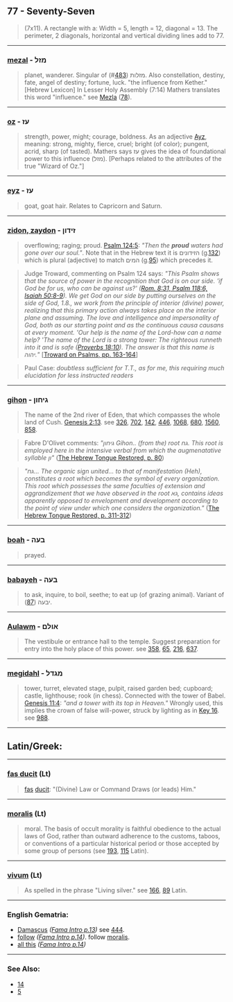 ## 77 - Seventy-Seven
> (7x11). A rectangle with a: Width = 5, length = 12, diagonal = 13. The perimeter, 2 diagonals, horizontal and vertical dividing lines add to 77.

---

### [mezal](/keys/MZL) - מזל
> planet, wanderer. Singular of מזלות (#[483](483)). Also constellation, destiny, fate, angel of destiny; fortune, luck. "the influence from Kether." [Hebrew Lexicon] In Lesser Holy Assembly (7:14) Mathers translates this word "influence." see [Mezla](/keys/MZLA) ([78](78)).

---

### [oz](/keys/OZ) - עז
> strength, power, might; courage, boldness. As an adjective [Ayz](/keys/OZ), meaning: strong, mighty, fierce, cruel; bright (of color); pungent, acrid, sharp (of tasted). Mathers says עז gives the idea of foundational power to this influence (מזל). [Perhaps related to the attributes of the true "Wizard of Oz."]

---

### [eyz](/keys/OZ) - עז
> goat, goat hair. Relates to Capricorn and Saturn.

---

### [zidon, zaydon](/keys/ZIDVN) - זידון
> overflowing; raging; proud. [Psalm 124:5](http://biblehub.com/psalms/124-5.htm): *"Then the **proud** waters had gone over our soul."*. Note that in the Hebrew text it is הזידונים (g.[132](132)) which is plural (adjective) to match המים (g.[95](95)) which precedes it.

> Judge Troward, commenting on Psalm 124 says: *"This Psalm shows that the source of power in the recognition that God is on our side. 'if God be for us, who can be against us?' ([Rom. 8:31, Psalm 118:6, Isaiah 50:8-9](https://www.biblegateway.com/passage/?search=Rom.+8%3A31%2CPs.118%3A6%2CIsa.50%3A8-9&version=KJV)). We get God on our side by putting ourselves on the side of God, 1.8., we work from the principle of interior (divine) power, realizing that this primary action always takes place on the interior plane and assuming. The love and intelligence and impersonality of God, both as our starting point and as the continuous causa causans at every moment. 'Our help is the name of the Lord-how can a name help? 'The name of the Lord is a strong tower: The righteous runneth into it and is safe ([Proverbs 18:10](http://biblehub.com/proverbs/18-10.htm)). The answer is that this name is יהוה."* [[Troward on Psalms, pp. 163-164](http://newthoughtlibrary.com/trowardThomas/psalms/psalms_294.htm)]

> Paul Case: *doubtless sufficient for T.T., as for me, this requiring much elucidation for less instructed readers*

---

### [gihon](/keys/GIChVN) - גיחון
> The name of the 2nd river of Eden, that which compasses the whole land of Cush. [Genesis 2:13](http://biblehub.com/genesis/2-13.htm). see [326](326), [702](702), [142](142), [446](446), [1068](1068), [680](680), [1560](1560), [858](858).

> Fabre D'Olivet comments: *"גיחון Gihon.. (from the) root גח. This root is employed here in the intensive verbal from which the augmenatative syllable ון"* ([The Hebrew Tongue Restored, p. 80](https://archive.org/stream/hebraictongueres00fabriala#page/80/mode/2up))

> *"גח... The organic sign united... to that of manifestation (Heh), constitutes a root which becomes the symbol of every organization. This root which possesses the same faculties of extension and aggrandizement that we have observed in the root גא, contains ideas apparently opposed to envelopment and development according to the point of view under which one considers the organization."* ([The Hebrew Tongue Restored, p. 311-312](https://archive.org/stream/hebraictongueres00fabriala#page/n332/mode/2up))

---

### [boah](/keys/BOH) - בעה
> prayed.

---

### [babayeh](/keys/BOH) - בעה
> to ask, inquire, to boil, seethe; to eat up (of grazing animal). Variant of יבעה ([87](87)).

---

### [Aulawm](/keys/AVLM) - אולם
> The vestibule or entrance hall to the temple. Suggest preparation for entry into the holy place of this power. see [358](358), [65](65), [216](216), [637](637).

---

### [megidahl](/keys/MGDL) - מגדל
> tower, turret, elevated stage, pulpit, raised garden bed; cupboard; castle, lighthouse; rook (in chess). Connected with the tower of Babel. [Genesis 11:4](http://biblehub.com/genesis/11-4.htm): *"and a tower with its top in Heaven."* Wrongly used, this implies the crown of false will-power, struck by lighting as in [Key 16](16). see [988](988).

---

## Latin/Greek:

---

### [fas ducit](/latin?word=fas+ducit) (Lt)
> [fas](http://archives.nd.edu/cgi-bin/wordz.pl?keyword=fas) [ducit](http://archives.nd.edu/cgi-bin/wordz.pl?keyword=ducit): "(Divine) Law or Command Draws (or leads) Him."

---

### [moralis](/latin?word=moralis) (Lt)
> moral. The basis of occult morality is faithful obedience to the actual laws of God, rather than outward adherence to the customs, taboos, or conventions of a particular historical period or those accepted by some group of persons (see [193](193), [115](115) Latin).

---

### [vivum](/latin?word=vivum) (Lt)
> As spelled in the phrase "Living silver." see [166](166), [89](89) Latin.

---

### English Gematria:

- [Damascus](/english?word=Damascus) *([Fama Intro p.13](https://archive.org/stream/fameconfessionof00vaug#page/n13/mode/2up))* see [444](444).
- [follow](/english?word=follow) *([Fama Intro p.14](https://archive.org/stream/fameconfessionof00vaug#page/n14/mode/2up))*. follow [moralis](/latin?word=moralis).
- [all this](/english?word=all+this) *([Fama Intro p.14](https://archive.org/stream/fameconfessionof00vaug#page/n14/mode/2up))*

---

### See Also:

- [14](14)
- [5](5)
